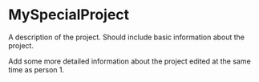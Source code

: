 # MySpecialProject
A description of the project. Should include basic information about the project.

Add some more detailed information about the project edited at the same time as person 1.
